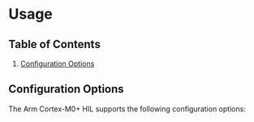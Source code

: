 # Usage

## Table of Contents

1. [Configuration Options](#configuration-options)

## Configuration Options

The Arm Cortex-M0+ HIL supports the following configuration options:
